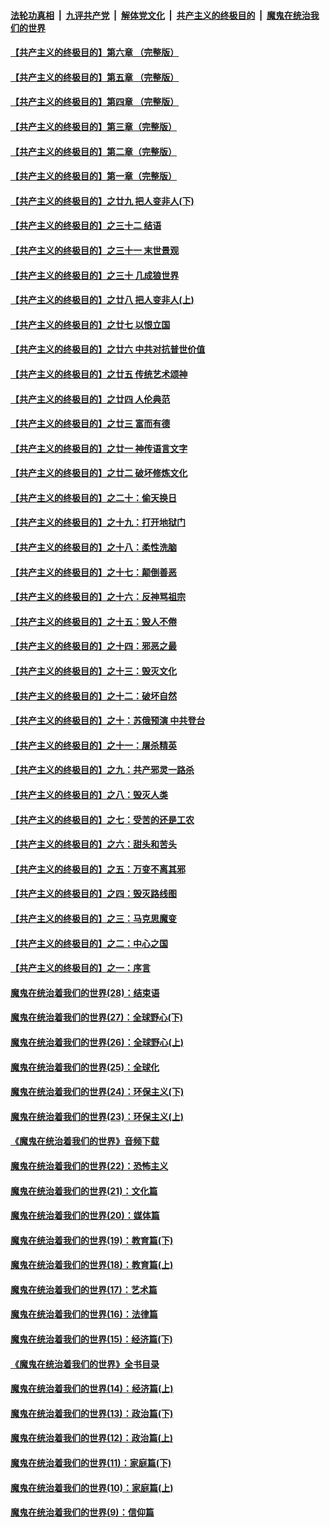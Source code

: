 ####  [法轮功真相](../../../../basic/blob/master/README.md?t=05211802) &nbsp;|&nbsp; [九评共产党](../../../../9ping.md/blob/master/README.md?t=05211802) &nbsp;|&nbsp; [解体党文化](../../../../jtdwh.md/blob/master/README.md?t=05211802)  &nbsp;|&nbsp; [共产主义的终极目的](../../../../gczydzjmd.md/blob/master/README.md?t=05211802) &nbsp;|&nbsp; [魔鬼在统治我们的世界](../../../../mgztzwmdsj.md/blob/master/README.md?t=05211802) 

#### [【共产主义的终极目的】第六章 （完整版）](../pages/nsc422/n11428913.md?t=05211802) 

#### [【共产主义的终极目的】第五章 （完整版）](../pages/nsc422/n11428912.md?t=05211802) 

#### [【共产主义的终极目的】第四章 （完整版）](../pages/nsc422/n11428907.md?t=05211802) 

#### [【共产主义的终极目的】第三章（完整版）](../pages/nsc422/n11428848.md?t=05211802) 

#### [【共产主义的终极目的】第二章（完整版）](../pages/nsc422/n11428831.md?t=05211802) 

#### [【共产主义的终极目的】第一章（完整版）](../pages/nsc422/n11417651.md?t=05211802) 

#### [【共产主义的终极目的】之廿九 把人变非人(下)](../pages/nsc422/n11344140.md?t=05211802) 

#### [【共产主义的终极目的】之三十二 结语](../pages/nsc422/n11360535.md?t=05211802) 

#### [【共产主义的终极目的】之三十一 末世景观](../pages/nsc422/n11351129.md?t=05211802) 

#### [【共产主义的终极目的】之三十 几成狼世界](../pages/nsc422/n11348280.md?t=05211802) 

#### [【共产主义的终极目的】之廿八 把人变非人(上)](../pages/nsc422/n11340492.md?t=05211802) 

#### [【共产主义的终极目的】之廿七 以恨立国](../pages/nsc422/n11336944.md?t=05211802) 

#### [【共产主义的终极目的】之廿六 中共对抗普世价值](../pages/nsc422/n11324785.md?t=05211802) 

#### [【共产主义的终极目的】之廿五 传统艺术颂神](../pages/nsc422/n11296396.md?t=05211802) 

#### [【共产主义的终极目的】之廿四 人伦典范](../pages/nsc422/n11296397.md?t=05211802) 

#### [【共产主义的终极目的】之廿三 富而有德](../pages/nsc422/n11283598.md?t=05211802) 

#### [【共产主义的终极目的】之廿一 神传语言文字](../pages/nsc422/n11263265.md?t=05211802) 

#### [【共产主义的终极目的】之廿二 破坏修炼文化](../pages/nsc422/n11245728.md?t=05211802) 

#### [【共产主义的终极目的】之二十：偷天换日](../pages/nsc422/n11238846.md?t=05211802) 

#### [【共产主义的终极目的】之十九：打开地狱门](../pages/nsc422/n11206376.md?t=05211802) 

#### [【共产主义的终极目的】之十八：柔性洗脑](../pages/nsc422/n11199994.md?t=05211802) 

#### [【共产主义的终极目的】之十七：颠倒善恶](../pages/nsc422/n11179782.md?t=05211802) 

#### [【共产主义的终极目的】之十六：反神骂祖宗](../pages/nsc422/n11166798.md?t=05211802) 

#### [【共产主义的终极目的】之十五：毁人不倦](../pages/nsc422/n11166792.md?t=05211802) 

#### [【共产主义的终极目的】之十四：邪恶之最](../pages/nsc422/n11150249.md?t=05211802) 

#### [【共产主义的终极目的】之十三：毁灭文化](../pages/nsc422/n11135227.md?t=05211802) 

#### [【共产主义的终极目的】之十二：破坏自然](../pages/nsc422/n11135214.md?t=05211802) 

#### [【共产主义的终极目的】之十：苏俄预演 中共登台](../pages/nsc422/n11118424.md?t=05211802) 

#### [【共产主义的终极目的】之十一：屠杀精英](../pages/nsc422/n11118442.md?t=05211802) 

#### [【共产主义的终极目的】之九：共产邪灵一路杀](../pages/nsc422/n11114139.md?t=05211802) 

#### [【共产主义的终极目的】之八：毁灭人类](../pages/nsc422/n11108503.md?t=05211802) 

#### [【共产主义的终极目的】之七：受苦的还是工农](../pages/nsc422/n11101809.md?t=05211802) 

#### [【共产主义的终极目的】之六：甜头和苦头](../pages/nsc422/n11096971.md?t=05211802) 

#### [【共产主义的终极目的】之五：万变不离其邪](../pages/nsc422/n11091285.md?t=05211802) 

#### [【共产主义的终极目的】之四：毁灭路线图](../pages/nsc422/n11086284.md?t=05211802) 

#### [【共产主义的终极目的】之三：马克思魔变](../pages/nsc422/n11061941.md?t=05211802) 

#### [【共产主义的终极目的】之二：中心之国](../pages/nsc422/n11047728.md?t=05211802) 

#### [【共产主义的终极目的】之一：序言](../pages/nsc422/n11086077.md?t=05211802) 

#### [魔鬼在统治着我们的世界(28)：结束语](../pages/nsc422/n10936246.md?t=05211802) 

#### [魔鬼在统治着我们的世界(27)：全球野心(下)](../pages/nsc422/n10928319.md?t=05211802) 

#### [魔鬼在统治着我们的世界(26)：全球野心(上)](../pages/nsc422/n10900318.md?t=05211802) 

#### [魔鬼在统治着我们的世界(25)：全球化](../pages/nsc422/n10788205.md?t=05211802) 

#### [魔鬼在统治着我们的世界(24)：环保主义(下)](../pages/nsc422/n10695307.md?t=05211802) 

#### [魔鬼在统治着我们的世界(23)：环保主义(上)](../pages/nsc422/n10688613.md?t=05211802) 

#### [《魔鬼在统治着我们的世界》音频下载](../pages/nsc422/n10635553.md?t=05211802) 

#### [魔鬼在统治着我们的世界(22)：恐怖主义](../pages/nsc422/n10614727.md?t=05211802) 

#### [魔鬼在统治着我们的世界(21)：文化篇](../pages/nsc422/n10597706.md?t=05211802) 

#### [魔鬼在统治着我们的世界(20)：媒体篇](../pages/nsc422/n10586579.md?t=05211802) 

#### [魔鬼在统治着我们的世界(19)：教育篇(下)](../pages/nsc422/n10564808.md?t=05211802) 

#### [魔鬼在统治着我们的世界(18)：教育篇(上)](../pages/nsc422/n10526970.md?t=05211802) 

#### [魔鬼在统治着我们的世界(17)：艺术篇](../pages/nsc422/n10499093.md?t=05211802) 

#### [魔鬼在统治着我们的世界(16)：法律篇](../pages/nsc422/n10485969.md?t=05211802) 

#### [魔鬼在统治着我们的世界(15)：经济篇(下)](../pages/nsc422/n10469975.md?t=05211802) 

#### [《魔鬼在统治着我们的世界》全书目录](../pages/nsc422/n10464261.md?t=05211802) 

#### [魔鬼在统治着我们的世界(14)：经济篇(上)](../pages/nsc422/n10457370.md?t=05211802) 

#### [魔鬼在统治着我们的世界(13)：政治篇(下)](../pages/nsc422/n10448270.md?t=05211802) 

#### [魔鬼在统治着我们的世界(12)：政治篇(上)](../pages/nsc422/n10444576.md?t=05211802) 

#### [魔鬼在统治着我们的世界(11)：家庭篇(下)](../pages/nsc422/n10440961.md?t=05211802) 

#### [魔鬼在统治着我们的世界(10)：家庭篇(上)](../pages/nsc422/n10435448.md?t=05211802) 

#### [魔鬼在统治着我们的世界(9)：信仰篇](../pages/nsc422/n10432159.md?t=05211802) 

